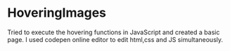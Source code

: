 # HoveringImages
Tried to execute the hovering functions in JavaScript and created a basic page. I used codepen online editor to edit html,css and JS simultaneously.

